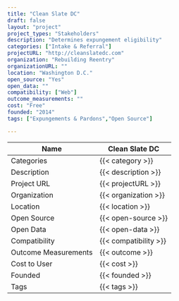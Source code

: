 ```yaml
---
title: "Clean Slate DC"
draft: false
layout: "project"
project_types: "Stakeholders"
description: "Determines expungement eligibility"
categories: ["Intake & Referral"]
projectURL: "http://cleanslatedc.com"
organization: "Rebuilding Reentry"
organizationURL: ""
location: "Washington D.C."
open_source: "Yes"
open_data: ""
compatibility: ["Web"]
outcome_measurements: ""
cost: "Free"
founded: "2014"
tags: ["Expungements & Pardons","Open Source"]

---
```



Name                    |  Clean Slate DC    
------------------------|----
Categories              | {{< category >}} 
Description             | {{< description >}} 
Project URL             | {{< projectURL >}} 
Organization            | {{< organization >}} 
Location                | {{< location >}} 
Open Source             | {{< open-source >}} 
Open Data               | {{< open-data >}} 
Compatibility           | {{< compatibility >}} 
Outcome Measurements    | {{< outcome >}} 
Cost to User            | {{< cost >}} 
Founded                 | {{< founded >}} 
Tags                    | {{< tags >}} 

